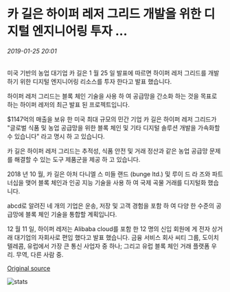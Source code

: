 # 카 길은 하이퍼 레저 그리드 개발을 위한 디지털 엔지니어링 투자 ...

###### 2019-01-25 20:01

미국 기반의 농업 대기업 카 길은 1 월 25 일 발표에 따르면 하이퍼 레저 그리드를 개발 하기 위한 디지털 엔지니어링 리소스를 투자 한다고 발표 했습니다.

하이퍼 레저 그리드는 블록 체인 기술을 사용 하 여 공급망을 간소화 하는 것을 목표로 하는 하이퍼 레저의 최근 발표 된 프로젝트입니다.

$1147억의 매출을 보유 한 미국 최대 규모의 민간 기업 카 길은 하이퍼 레저 그리드가 "글로벌 식품 및 농업 공급망을 위한 블록 체인 및 기타 디지털 솔루션 개발을 가속화할 수 있습니다" 라고 명시 하 고 있습니다.

카 길은 하이퍼 레저 그리드는 추적성, 식품 안전 및 거래 정산과 같은 농업 공급망 문제를 해결할 수 있는 도구 제품군을 제공 하 고 있습니다.

2018 년 10 월, 카 길은 아처 다니엘 스 미들 랜드 (bunge ltd.) 및 루이 드 라 즈와 파트너십을 맺어 블록 체인과 인공 지능 기술을 사용 하 여 국제 곡물 거래를 디지털화 했습니다.

abcd로 알려진 네 개의 기업은 운송, 저장 및 고객 경험을 포함 하 여 다양 한 수준의 공급망에 블록 체인 기술을 통합할 계획입니다.

12 월 11 일, 하이퍼 레저는 Alibaba cloud를 포함 한 12 명의 신입 회원에 게 전자 상거래 대기업의 자회사로 편입 했다고 발표 했습니다. 금융 서비스 회사 씨티 그룹, 도이치 텔레콤, 유럽에서 가장 큰 통신 사업자 중 하나; 그리고 유럽 블록 체인 거래 플랫폼 우리. 무역, 다른 사람 중.

[Original source](https://cointelegraph.com/news/cargill-invests-digital-engineering-to-develop-hyperledger-grid)

![stats](https://c.statcounter.com/11760860/0/a89fa40b/1/ "stats")